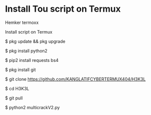 # Install Tou script on Termux
Hemker termoxx

Install script on Termux

$ pkg update && pkg upgrade

$ pkg install python2

$ pip2 install requests bs4

$ pkg install git

$ git clone https://github.com/KANGLATIFCYBERTERMUX404/H3K3L

$ cd H3K3L

$ git pull

$ python2 multicrackV2.py

